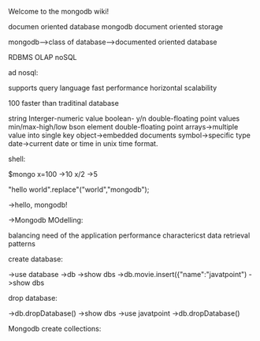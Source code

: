 Welcome to the mongodb wiki!


documen oriented database
mongodb document oriented storage

mongodb-->class of database-->documented oriented database

RDBMS
OLAP
noSQL

ad nosql:

supports query language
fast performance
horizontal scalability

100 faster than traditinal database

string
Interger-numeric value
boolean- y/n
double-floating point values
min/max-high/low bson element
double-floating point
arrays->multiple value into single key
object->embedded documents
symbol->specific type
date->current date or time in unix time format.



shell:

$mongo
x=100
->10
x/2
->5

"hello world".replace"("world","mongodb");

->hello, mongodb!

->Mongodb MOdelling:

balancing need of the application
performance charactericst
data retrieval patterns



create database:

->use database
->db
->show dbs
->db.movie.insert({"name":"javatpoint")
->show dbs

drop database:

->db.dropDatabase()
->show dbs
->use javatpoint
->db.dropDatabase()


Mongodb create collections: